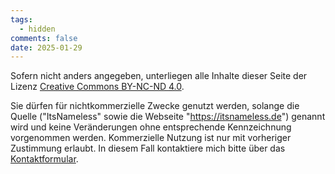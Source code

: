 ```yaml
---
tags:
  - hidden
comments: false
date: 2025-01-29
---
```


Sofern nicht anders angegeben, unterliegen alle Inhalte dieser Seite der Lizenz 
[Creative Commons BY-NC-ND 4.0](https://creativecommons.org/licenses/by-nc-nd/4.0/).

Sie dürfen für nichtkommerzielle Zwecke genutzt werden, solange die Quelle ("ItsNameless" sowie die Webseite "https://itsnameless.de") genannt wird und keine Veränderungen ohne entsprechende Kennzeichnung vorgenommen werden. Kommerzielle Nutzung ist nur mit vorheriger Zustimmung erlaubt. In diesem Fall kontaktiere mich bitte über das [Kontaktformular](/Kontakt).
